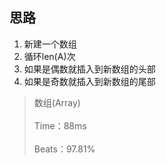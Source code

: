 ## 思路

1. 新建一个数组
2. 循环len(A)次
3. 如果是偶数就插入到新数组的头部
4. 如果是奇数就插入到新数组的尾部

> 数组(Array)<br><br>
> Time：88ms<br><br>
> Beats：97.81%